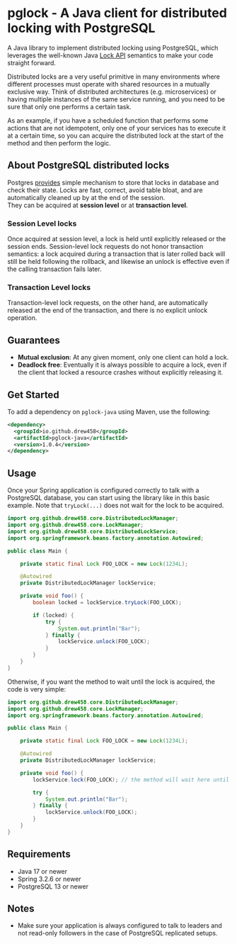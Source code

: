 # pglock - A Java client for distributed locking with PostgreSQL

A Java library to implement distributed locking using PostgreSQL, which leverages the well-known Java [Lock API](https://docs.oracle.com/en/java/javase/21/docs/api/java.base/java/util/concurrent/locks/Lock.html) semantics to make your code straight forward.

Distributed locks are a very useful primitive in many environments where different processes must operate with shared resources in a mutually exclusive way. 
Think of distributed architectures (e.g. microservices) or having multiple instances of the same service running, and you need to be sure that only one performs a certain task.  

As an example, if you have a scheduled function that performs some actions that are not idempotent, only one of your services has to execute it at a certain time, so you can acquire the distributed lock at the start of the method and then perform the logic.

## About PostgreSQL distributed locks

Postgres [provides](https://www.postgresql.org/docs/current/explicit-locking.html#ADVISORY-LOCKS) simple mechanism to store that locks in database and check their state. 
Locks are fast, correct, avoid table bloat, and are automatically cleaned up by at the end of the session.  
They can be acquired at **session level** or at **transaction level**.  

### Session Level locks

Once acquired at session level, a lock is held until explicitly released or the session ends. 
Session-level lock requests do not honor transaction semantics: a lock acquired during a transaction that is later rolled back will still be held following the rollback, and likewise an unlock is effective even if the calling transaction fails later.

### Transaction Level locks

Transaction-level lock requests, on the other hand, are automatically released at the end of the transaction, and there is no explicit unlock operation.

## Guarantees

- **Mutual exclusion**: At any given moment, only one client can hold a lock.
- **Deadlock free**: Eventually it is always possible to acquire a lock, even if the client that locked a resource crashes without explicitly releasing it.

## Get Started

To add a dependency on `pglock-java` using Maven, use the following:

```xml
<dependency>
  <groupId>io.github.drew458</groupId>
  <artifactId>pglock-java</artifactId>
  <version>1.0.4</version>
</dependency>
```

## Usage

Once your Spring application is configured correctly to talk with a PostgreSQL database, you can start using the library like in this basic example. Note that ```tryLock(...)``` does not wait for the lock to be acquired.

```java
import org.github.drew458.core.DistributedLockManager;
import org.github.drew458.core.LockManager;
import org.github.drew458.core.DistributedLockService;
import org.springframework.beans.factory.annotation.Autowired;

public class Main {

    private static final Lock FOO_LOCK = new Lock(1234L);

    @Autowired
    private DistributedLockManager lockService;

    private void foo() {
        boolean locked = lockService.tryLock(FOO_LOCK);

        if (locked) {
            try {
                System.out.println("Bar");
            } finally {
                lockService.unlock(FOO_LOCK);
            }
        }
    }
}
```

Otherwise, if you want the method to wait until the lock is acquired, the code is very simple:

```java
import org.github.drew458.core.DistributedLockManager;
import org.github.drew458.core.LockManager;
import org.springframework.beans.factory.annotation.Autowired;

public class Main {

    private static final Lock FOO_LOCK = new Lock(1234L);

    @Autowired
    private DistributedLockManager lockService;

    private void foo() {
        lockService.lock(FOO_LOCK); // the method will wait here until the lock is acquired

        try {
            System.out.println("Bar");
        } finally {
            lockService.unlock(FOO_LOCK);
        }
    }
}
```

### 

## Requirements

- Java 17 or newer
- Spring 3.2.6 or newer
- PostgreSQL 13 or newer

## Notes
- Make sure your application is always configured to talk to leaders and not read-only followers in the case of PostgreSQL replicated setups.  
